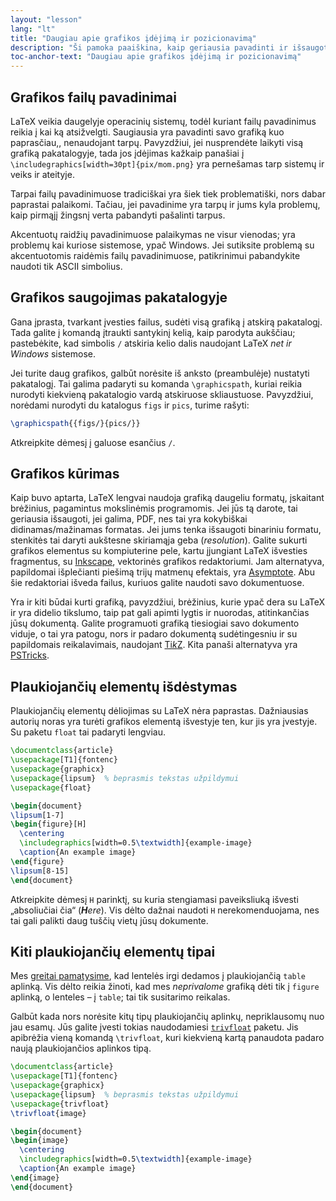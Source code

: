 ```yaml
---
layout: "lesson"
lang: "lt"
title: "Daugiau apie grafikos įdėjimą ir pozicionavimą"
description: "Ši pamoka paaiškina, kaip geriausia pavadinti ir išsaugoti grafikos failus, kuri bus naudojami su LaTeX, ir kaip jūs galite padaryti savo grafiką su LaTeX pagalba."
toc-anchor-text: "Daugiau apie grafikos įdėjimą ir pozicionavimą"
---
```


## Grafikos failų pavadinimai

LaTeX veikia daugelyje operacinių sistemų, todėl kuriant failų pavadinimus
reikia į kai ką atsižvelgti.  Saugiausia yra pavadinti savo grafiką kuo
paprasčiau,, nenaudojant tarpų. Pavyzdžiui, jei nusprendėte laikyti visą
grafiką pakatalogyje, tada jos įdėjimas kažkaip panašiai į
`\includegraphics[width=30pt]{pix/mom.png}`  yra pernešamas tarp sistemų ir
veiks ir ateityje.

Tarpai failų pavadinimuose tradiciškai yra šiek tiek problematiški, nors
dabar paprastai palaikomi.  Tačiau, jei pavadinime yra tarpų ir jums kyla
problemų, kaip pirmąjį žingsnį verta pabandyti pašalinti tarpus.

Akcentuotų raidžių pavadinimuose palaikymas ne visur vienodas; yra problemų kai
kuriose sistemose, ypač Windows.  Jei sutiksite problemą su akcentuotomis
raidėmis failų pavadinimuose, patikrinimui pabandykite naudoti tik ASCII
simbolius.


## Grafikos saugojimas pakatalogyje

Gana įprasta, tvarkant įvesties failus, sudėti visą grafiką į atskirą
pakatalogį.  Tada galite į komandą įtraukti santykinį kelią, kaip parodyta
aukščiau; pastebėkite, kad simbolis `/` atskiria kelio dalis naudojant LaTeX
_net ir Windows_ sistemose.

Jei turite daug grafikos, galbūt norėsite iš anksto (preambulėje) nustatyti
pakatalogį.  Tai galima padaryti su komanda `\graphicspath`, kuriai reikia
nurodyti kiekvieną pakatalogio vardą atskiruose skliaustuose. Pavyzdžiui, 
norėdami nurodyti du katalogus `figs` ir `pics`, turime rašyti:

<!-- {% raw %} -->
```latex
\graphicspath{{figs/}{pics/}}
```
<!-- {% endraw %} -->

Atkreipkite dėmesį į galuose esančius `/`.


## Grafikos kūrimas

Kaip buvo aptarta, LaTeX lengvai naudoja grafiką daugeliu formatų, įskaitant
brėžinius, pagamintus mokslinėmis programomis.  Jei jūs tą darote, tai
geriausia išsaugoti, jei galima, PDF, nes tai yra kokybiškai
didinamas/mažinamas formatas.  Jei jums tenka išsaugoti binariniu formatu,
stenkitės tai daryti aukštesne skiriamąja geba (_resolution_).  Galite
sukurti grafikos elementus su kompiuterine pele, kartu įjungiant LaTeX
išvesties fragmentus, su [Inkscape](https://inkscape.org/), vektorinės
grafikos redaktoriumi.  Jam alternatyva, papildomai išplečianti piešimą trijų
matmenų efektais, yra [Asymptote](https://www.ctan.org/pkg/asymptote).  Abu
šie redaktoriai išveda failus, kuriuos galite naudoti savo dokumentuose.

Yra ir kiti būdai kurti grafiką, pavyzdžiui, brėžinius, kurie ypač dera su
LaTeX ir yra didelio tikslumo, taip pat gali apimti lygtis ir nuorodas,
atitinkančias jūsų dokumentą.  Galite programuoti grafiką tiesiogiai savo
dokumento viduje, o tai yra patogu, nors ir padaro dokumentą sudėtingesniu ir
su papildomais reikalavimais, naudojant  [Ti*k*Z](https://ctan.org/pkg/pgf).
Kita panaši alternatyva yra [PSTricks](https://ctan.org/pkg/pstricks-base).


## Plaukiojančių elementų išdėstymas

Plaukiojančių elementų dėliojimas su LaTeX nėra paprastas.  Dažniausias
autorių noras yra turėti grafikos elementą išvestyje ten, kur jis yra
įvestyje. Su paketu `float` tai padaryti lengviau.

```latex
\documentclass{article}
\usepackage[T1]{fontenc}
\usepackage{graphicx}
\usepackage{lipsum}  % beprasmis tekstas užpildymui
\usepackage{float}

\begin{document}
\lipsum[1-7]
\begin{figure}[H]
  \centering
  \includegraphics[width=0.5\textwidth]{example-image}
  \caption{An example image}
\end{figure}
\lipsum[8-15]
\end{document}
```

Atkreipkite dėmesį `H` parinktį, su kuria stengiamasi paveiksliuką išvesti
„absoliučiai čia“ (_**H**ere_).  Vis dėlto dažnai naudoti `H`
nerekomenduojama, nes tai gali palikti daug tuščių vietų jūsų dokumente.


## Kiti plaukiojančių elementų tipai

Mes [greitai pamatysime](lesson-08), kad lentelės irgi dedamos į
plaukiojančią `table` aplinką.  Vis dėlto reikia žinoti, kad mes
_neprivalome_ grafiką dėti tik į `figure` aplinką, o lenteles &ndash; į
`table`; tai tik susitarimo reikalas.

Galbūt kada nors norėsite kitų tipų plaukiojančių aplinkų, nepriklausomų nuo
jau esamų.  Jūs galite įvesti tokias naudodamiesi
[`trivfloat`](https://ctan.org/pkg/trivfloat) paketu.  Jis apibrėžia vieną
komandą `\trivfloat`, kuri kiekvieną kartą panaudota padaro naują plaukiojančios
aplinkos tipą.

```latex
\documentclass{article}
\usepackage[T1]{fontenc}
\usepackage{graphicx}
\usepackage{lipsum}  % beprasmis tekstas užpildymui
\usepackage{trivfloat}
\trivfloat{image}

\begin{document}
\begin{image}
  \centering
  \includegraphics[width=0.5\textwidth]{example-image}
  \caption{An example image}
\end{image}
\end{document}
```
